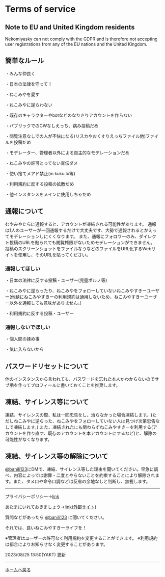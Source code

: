 # Terms of service

## Note to EU and United Kingdom residents

Nekomiyasky can not comply with the GDPR and is therefore not accepting user registrations from any of the EU nations and the United Kingdom.

## 簡単なルール
・みんな仲良く

・日本の法律を守って！

・ねこみやを愛す

・ねこみやに逆らわない

・既存のキャラクターやbotなどのなりきりアカウントを作らない

・パブリックでのCWなしえっち、病み投稿だめ　 

・閲覧注意なしでの人が不快になる(リスカやおくすりえっちファイル他)ファイルを投稿だめ

・モデレーター、管理者以外による自主的なモデレーションだめ

・ねこみやの許可とってない宣伝ダメ

・使い捨てメアド禁止(m.kuku.lu等)

・利用規約に反する投稿の拡散だめ

・他インスタンスをメインに使用しちゃだめ

## 通報について
むやみやたらに通報すると、アカウントが凍結される可能性があります。
通報は1人のユーザーが一回通報するだけで大丈夫です、大勢で通報されるとかえってモデレーションしにくくなります。
また、通報にフォロワーのみ、ダイレクト投稿のURLを貼られても閲覧権限がないためモデレーションができません。
投稿のスクリーンショットをファイルなうなどのファイルをURL化するWebサイトを使用し、そのURLを貼ってください。

### 通報してほしい
・日本の法律に反する投稿・ユーザー(児童ポルノ等)

・ねこみやに逆らったり、ねこみやをフォローしていないねこみやすきーユーザー(他鯖にねこみやすきーの利用規約は通用しないため、ねこみやすきーユーザー以外を通報しても意味がありません。)

・利用規約に反する投稿・ユーザー

### 通報しないでほしい
・個人間の揉め事

・気に入らないから

## パスワードリセットについて
他のインスタンスから言われても、パスワードを忘れた本人かわからないのでサブ垢を作ってプロフィールに書いておくことを推奨します。


## 凍結、サイレンス等について
凍結、サイレンスの際、私は一回忠告をし、治らなかった場合凍結します。(ただしねこみやに逆らった、ねこみやをフォローしていない人は見つけ次第忠告なしで凍結します。)
また、凍結されたにも関わらずねこみやすきーを利用する(アカウントを作り直す、既存のアカウントを本アカウントにするなど)と、解除の可能性がなくなります。

## 凍結、サイレンス等の解除について
[@banili123](https://nekomiya.net/@banili123)にDMで、凍結、サイレンス等した理由を聞いてください。早急に調べ、内容によっては謝罪・二度とやらないことを約束することにより解除されます。また、タメ口や命令口調などは反省の余地なしと判断し、無視します。

---

プライバシーポリシー→[link](../privacy/index.md)

あたまにいれておきましょう→[link(外部サイト)](https://nekomiya.net/@rau/pages/1685977775656)

質問などがあったら [@banili123](https://nekomiya.net/@banili123) に聞いてください。

それでは、良いねこみやすきーライフを！

※管理者はユーザーの許可なく利用規約を変更することができます。
※利用規約は都合によりお知らせなく変更することがあります。

2023/08/25 13:50(YAKT) 更新

---

[ホームへ戻る](../index.md)

